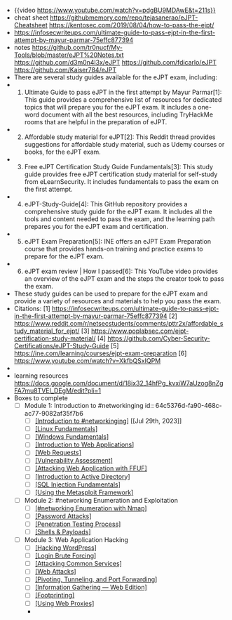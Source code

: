 - {{video https://www.youtube.com/watch?v=pdgBU9MDAwE&t=211s}}
- cheat sheet https://githubmemory.com/repo/tejasanerao/eJPT-Cheatsheet https://kentosec.com/2019/08/04/how-to-pass-the-ejpt/
- https://infosecwriteups.com/ultimate-guide-to-pass-ejpt-in-the-first-attempt-by-mayur-parmar-75effc877394
- notes https://github.com/tr0nucf/My-Tools/blob/master/eJPT%20Notes.txt https://github.com/d3m0n4l3x/eJPT
  https://github.com/fdicarlo/eJPT
  https://github.com/Kaiser784/eJPT
- There are several study guides available for the eJPT exam, including:
- 1. Ultimate Guide to pass eJPT in the first attempt by Mayur Parmar[1]: This guide provides a comprehensive list of resources for dedicated topics that will prepare you for the eJPT exam. It includes a one-word document with all the best resources, including TryHackMe rooms that are helpful in the preparation of eJPT.
- 2. Affordable study material for eJPT[2]: This Reddit thread provides suggestions for affordable study material, such as Udemy courses or books, for the eJPT exam.
- 3. Free eJPT Certification Study Guide Fundamentals[3]: This study guide provides free eJPT certification study material for self-study from eLearnSecurity. It includes fundamentals to pass the exam on the first attempt.
- 4. eJPT-Study-Guide[4]: This GitHub repository provides a comprehensive study guide for the eJPT exam. It includes all the tools and content needed to pass the exam, and the learning path prepares you for the eJPT exam and certification.
- 5. eJPT Exam Preparation[5]: INE offers an eJPT Exam Preparation course that provides hands-on training and practice exams to prepare for the eJPT exam.
- 6. eJPT exam review | How I passed[6]: This YouTube video provides an overview of the eJPT exam and the steps the creator took to pass the exam.
- These study guides can be used to prepare for the eJPT exam and provide a variety of resources and materials to help you pass the exam.
- Citations:
  [1] https://infosecwriteups.com/ultimate-guide-to-pass-ejpt-in-the-first-attempt-by-mayur-parmar-75effc877394
  [2] https://www.reddit.com/r/netsecstudents/comments/pttr2x/affordable_study_material_for_ejpt/
  [3] https://www.poplabsec.com/ejpt-certification-study-material/
  [4] https://github.com/Cyber-Security-Certifications/eJPT-Study-Guide
  [5] https://ine.com/learning/courses/ejpt-exam-preparation
  [6] https://www.youtube.com/watch?v=XkfbQSxIQPM
-
- learning resources https://docs.google.com/document/d/18ix32_14hfPg_kvxiW7aUzog8nZgFA7mu8TVEI_DEgM/edit?pli=1
- Boxes to complete
	- [ ] Module 1: Introduction to #networkinging
	  id:: 64c5376d-fa90-468c-ac77-9082af35f7b6
		- [ ] [[Introduction to #networkinging]](https://academy.hackthebox.com/module/details/34) [[Jul 29th, 2023]]
		- [ ] [[Linux Fundamentals]](https://academy.hackthebox.com/module/details/18)
		- [ ] [[Windows Fundamentals]](https://academy.hackthebox.com/module/details/49)
		- [ ] [[Introduction to Web Applications]](https://academy.hackthebox.com/module/details/49)
		- [ ] [[Web Requests]](https://academy.hackthebox.com/module/details/35)
		- [ ] [[Vulnerability Assessment]](https://academy.hackthebox.com/module/details/108)
		- [ ] [[Attacking Web Application with FFUF]](https://academy.hackthebox.com/module/details/54)
		- [ ] [[Introduction to Active Directory]](https://academy.hackthebox.com/module/details/74)
		- [ ] [[SQL Injection Fundamentals]](https://academy.hackthebox.com/module/details/33)
		- [ ] [[Using the Metasploit Framework]](https://academy.hackthebox.com/module/details/39/)
	- [ ] Module 2: #networking Enumeration and Exploitation
		- [ ] [[#networking Enumeration with Nmap]](https://academy.hackthebox.com/module/details/19)
		- [ ] [[Password Attacks]](https://academy.hackthebox.com/module/details/147)
		- [ ] [[Penetration Testing Process]](https://academy.hackthebox.com/module/details/90)
		- [ ] [[Shells & Payloads]](https://academy.hackthebox.com/module/details/115)
	- [ ] Module 3: Web Application Hacking
		- [ ] [[Hacking WordPress]](https://academy.hackthebox.com/module/details/17)
		- [ ] [[Login Brute Forcing]](https://academy.hackthebox.com/module/details/57)
		- [ ] [[Attacking Common Services]](https://academy.hackthebox.com/module/details/116)
		- [ ] [[Web Attacks]](https://academy.hackthebox.com/module/details/116)
		- [ ] [[Pivoting, Tunneling, and Port Forwarding]](https://academy.hackthebox.com/module/details/158)
		- [ ] [[Information Gathering — Web Edition]](https://academy.hackthebox.com/module/details/144)
		- [ ] [[Footprinting]](https://academy.hackthebox.com/module/details/112)
		- [ ] [[Using Web Proxies]](https://academy.hackthebox.com/module/details/110)
		-